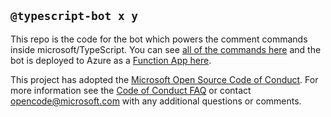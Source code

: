 ## `@typescript-bot x y` 

This repo is the code for the bot which powers the comment commands inside microsoft/TypeScript. You can see [all of the commands here](https://github.com/microsoft/TypeScript/wiki/Triggering-TypeScript-Bot) and the bot is deployed to Azure as a [Function App here](https://ms.portal.azure.com/#@microsoft.onmicrosoft.com/resource/subscriptions/57bfeeed-c34a-4ffd-a06b-ccff27ac91b8/resourceGroups/typescriptbot-github/providers/Microsoft.Web/sites/typescriptbot-github/appServices).

This project has adopted the [Microsoft Open Source Code of Conduct](https://opensource.microsoft.com/codeofconduct/). For more information see
the [Code of Conduct FAQ](https://opensource.microsoft.com/codeofconduct/faq/) or contact [opencode@microsoft.com](mailto:opencode@microsoft.com)
with any additional questions or comments.
